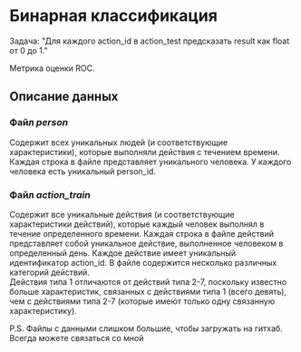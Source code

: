 # Бинарная классификация

Задача: "Для каждого action_id в action_test предсказать result как float от 0 до 1."

Метрика оценки ROC.

## Описание данных<br>
### Файл  <i>person</i> 
Cодержит всех уникальных людей (и соответствующие характеристики), которые выполняли действия с течением времени. 
Каждая строка в файле представляет уникального человека. У каждого человека есть уникальный person_id.<br>

### Файл <i>action_train</i> 
Cодержит все уникальные действия (и соответствующие характеристики действий), которые каждый человек выполнял в течение определенного времени. Каждая строка в файле действий представляет собой уникальное действие, выполненное человеком в определенный день. 
Каждое действие имеет уникальный идентификатор action_id. 
В файле содержится несколько различных категорий действий.<br>
Действия типа 1 отличаются от действий типа 2-7, поскольку известно больше характеристик, 
связанных с действиями типа 1 (всего девять), чем с действиями типа 2-7 (которые имеют только одну связанную характеристику).


P.S. Файлы с данными слишком большие, чтобы загружать на гитхаб. Всегда можете связаться со мной
